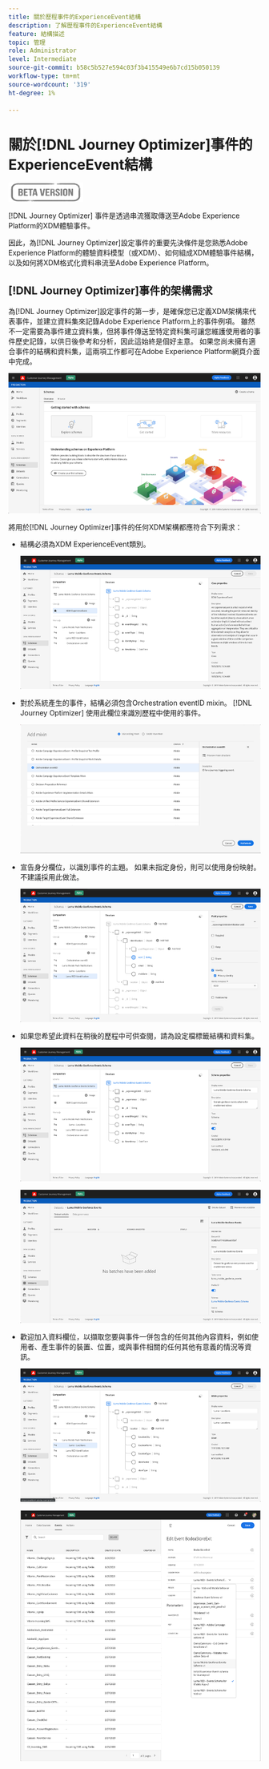```yaml
---
title: 關於歷程事件的ExperienceEvent結構
description: 了解歷程事件的ExperienceEvent結構
feature: 結構描述
topic: 管理
role: Administrator
level: Intermediate
source-git-commit: b58c5b527e594c03f3b415549e6b7cd15b050139
workflow-type: tm+mt
source-wordcount: '319'
ht-degree: 1%

---
```


# 關於[!DNL Journey Optimizer]事件的ExperienceEvent結構

![](../assets/do-not-localize/badge.png)

[!DNL Journey Optimizer] 事件是透過串流獲取傳送至Adobe Experience Platform的XDM體驗事件。

因此，為[!DNL Journey Optimizer]設定事件的重要先決條件是您熟悉Adobe Experience Platform的體驗資料模型（或XDM）、如何組成XDM體驗事件結構，以及如何將XDM格式化資料串流至Adobe Experience Platform。

## [!DNL Journey Optimizer]事件的架構需求

為[!DNL Journey Optimizer]設定事件的第一步，是確保您已定義XDM架構來代表事件，並建立資料集來記錄Adobe Experience Platform上的事件例項。 雖然不一定需要為事件建立資料集，但將事件傳送至特定資料集可讓您維護使用者的事件歷史記錄，以供日後參考和分析，因此這始終是個好主意。 如果您尚未擁有適合事件的結構和資料集，這兩項工作都可在Adobe Experience Platform網頁介面中完成。

![](../assets/schema1.png)

將用於[!DNL Journey Optimizer]事件的任何XDM架構都應符合下列需求：

* 結構必須為XDM ExperienceEvent類別。

   ![](../assets/schema2.png)

* 對於系統產生的事件，結構必須包含Orchestration eventID mixin。 [!DNL Journey Optimizer] 使用此欄位來識別歷程中使用的事件。

   ![](../assets/schema3.png)

* 宣告身分欄位，以識別事件的主題。 如果未指定身份，則可以使用身份映射。 不建議採用此做法。

   ![](../assets/schema4.png)

* 如果您希望此資料在稍後的歷程中可供查閱，請為設定檔標籤結構和資料集。

   ![](../assets/schema5.png)

   ![](../assets/schema6.png)

* 歡迎加入資料欄位，以擷取您要與事件一併包含的任何其他內容資料，例如使用者、產生事件的裝置、位置，或與事件相關的任何其他有意義的情況等資訊。

   ![](../assets/schema7.png)

   ![](../assets/schema8.png)
